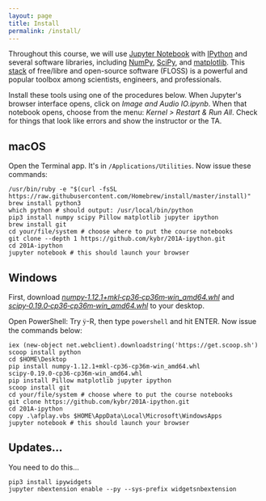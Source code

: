 ```yaml
---
layout: page
title: Install
permalink: /install/
---
```


Throughout this course, we will use [Jupyter Notebook](http://jupyter-notebook-beginner-guide.readthedocs.io/en/latest/what_is_jupyter.html) with [IPython](http://ipython.org) and several software libraries, including [NumPy](http://www.numpy.org), [SciPy](https://www.scipy.org), and [matplotlib](http://matplotlib.org). This [stack](https://en.wikipedia.org/wiki/Solution_stack) of free/libre and open-source software (FLOSS) is a powerful and popular toolbox among scientists, engineers, and professionals.

Install these tools using one of the procedures below. When Jupyter's browser interface opens, click on _Image and Audio IO.ipynb_. When that notebook opens, choose from the menu: _Kernel > Restart & Run All_. Check for things that look like errors and show the instructor or the TA.


## macOS

Open the Terminal app. It's in `/Applications/Utilities`. Now issue these commands:

	/usr/bin/ruby -e "$(curl -fsSL https://raw.githubusercontent.com/Homebrew/install/master/install)"
	brew install python3
	which python # should output: /usr/local/bin/python
	pip3 install numpy scipy Pillow matplotlib jupyter ipython
	brew install git
	cd your/file/system # choose where to put the course notebooks
	git clone --depth 1 https://github.com/kybr/201A-ipython.git
	cd 201A-ipython
	jupyter notebook # this should launch your browser
	


## Windows

First, download [_numpy‑1.12.1+mkl‑cp36‑cp36m‑win\_amd64.whl_](http://www.lfd.uci.edu/~gohlke/pythonlibs/#numpy) and [_scipy‑0.19.0‑cp36‑cp36m‑win\_amd64.whl_](http://www.lfd.uci.edu/~gohlke/pythonlibs/#scipy) to your desktop.


Open PowerShell: Try <font style="font-family:Wingdings;">ÿ</font>-R, then type `powershell` and hit ENTER. Now issue the commands below:

	iex (new-object net.webclient).downloadstring('https://get.scoop.sh')
	scoop install python
	cd $HOME\Desktop
	pip install numpy‑1.12.1+mkl‑cp36‑cp36m‑win_amd64.whl scipy‑0.19.0‑cp36‑cp36m‑win_amd64.whl
	pip install Pillow matplotlib jupyter ipython
	scoop install git
	cd your/file/system # choose where to put the course notebooks
	git clone https://github.com/kybr/201A-ipython.git
	cd 201A-ipython
	copy .\afplay.vbs $HOME\AppData\Local\Microsoft\WindowsApps
	jupyter notebook # this should launch your browser
	

## Updates...

You need to do this...

	pip3 install ipywidgets
	jupyter nbextension enable --py --sys-prefix widgetsnbextension

